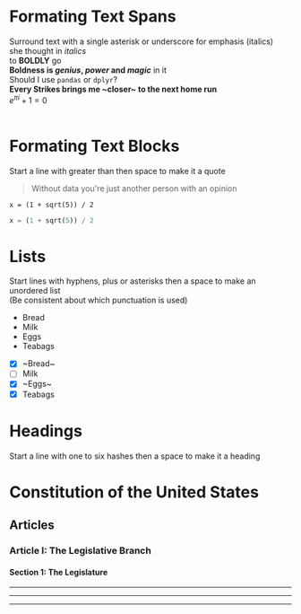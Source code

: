 # __Formating Text Spans__
Surround text with a single asterisk or underscore for emphasis (italics)<br>
she thought in _italics_<br>
to __BOLDLY__ go <br>
**Boldness is _genius_, _power_ and _magic_** in it  <br>
Should I use `pandas` or `dplyr`?   <br>
__Every Strikes brings me ~closer~ to the next home run__ <br>
$e^{\pi i} + 1 = 0$ <br>
<br>
# __Formating Text Blocks__
Start a line with greater than then space to make it a quote   <br>
> Without data you're just
> another person with an opinion  <br>

```
x = (1 + sqrt(5)) / 2
```

``` python
x = (1 + sqrt(5)) / 2
```

# __Lists__
Start lines with hyphens, plus or asterisks then a space to make an unordered list <br>
(Be consistent about which punctuation is used)  <br>

- Bread <br>
- Milk <br>
- Eggs <br>
- Teabags <br>

- [x] ~Bread~
- [ ] Milk
- [x] ~Eggs~
- [x] Teabags

# **Headings**
Start a line with one to six hashes then a space to make it a heading <br>
# Constitution of the United States

## Articles

### Article I: The Legislative Branch

#### Section 1: The Legislature


---
***
___


